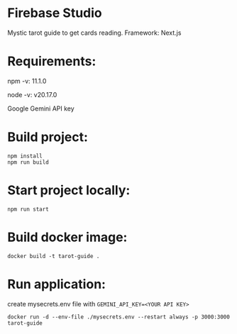 # Firebase Studio
Mystic tarot guide to get cards reading.
Framework: Next.js

# Requirements:

npm -v: 11.1.0

node -v: v20.17.0

Google Gemini API key

# Build project:
```
npm install
npm run build
```

# Start project locally:
```
npm run start
```

# Build docker image:
```
docker build -t tarot-guide .
```

# Run application:

create mysecrets.env file with ```GEMINI_API_KEY=<YOUR API KEY>```

```
docker run -d --env-file ./mysecrets.env --restart always -p 3000:3000 tarot-guide
```
